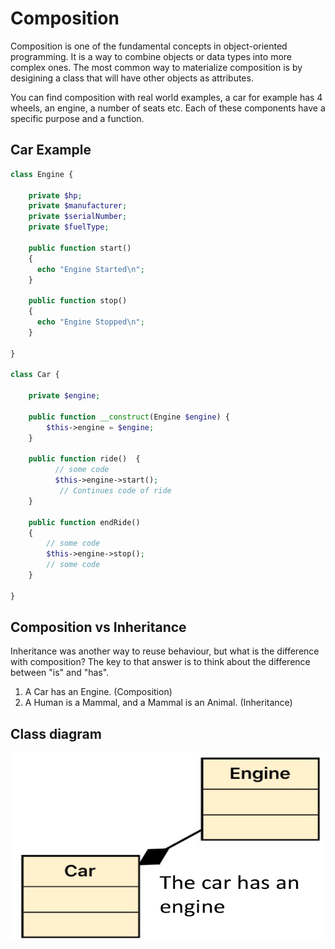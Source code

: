 # Composition

Composition is one of the fundamental concepts in object-oriented programming. It is a way to combine objects or data types into more complex ones.
The most common way to materialize composition is by desigining a class that will have other objects as attributes.

You can find composition with real world examples, a car for example has  4 wheels, an engine, a number of seats etc. Each
of these components have a specific purpose and a function.

## Car Example

```php
class Engine {

    private $hp;
    private $manufacturer;
    private $serialNumber;
    private $fuelType;

    public function start()
    {
      echo "Engine Started\n";   
    }
    
    public function stop()
    {
      echo "Engine Stopped\n";       
    }

}

class Car {
    
    private $engine;
    
    public function __construct(Engine $engine) {
        $this->engine = $engine;
    }
    
    public function ride()  {
          // some code
          $this->engine->start();
           // Continues code of ride   
    }
    
    public function endRide() 
    {
        // some code
        $this->engine->stop();
        // some code
    }

}
```

## Composition vs Inheritance

Inheritance was another way to reuse behaviour, but what is the difference with composition?
The key to that answer is to think about the difference between "is" and "has".

1. A Car has an Engine. (Composition)
2. A Human is a Mammal, and a Mammal is an Animal. (Inheritance)


## Class diagram 

<div>
<img src="Diagrams/Composition.png" width="500" height="300"/>
</div>









